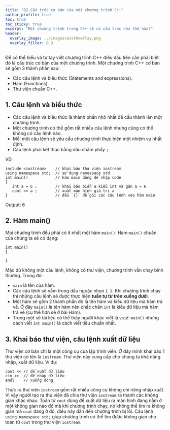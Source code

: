 ```yaml
---
title: "02.Cấu trúc cơ bản của một chương trình C++"
author_profile: true
toc: true
toc_sticky: true
excerpt: "Một chương trình trong C++ sẽ có cấu trúc như thế nào?"
header:
  overlay_image: ../images/postOverlay.png
  overlay_filter: 0.3
---
```

Để có thể hiểu và tự tay viết chương trình C++ điều đầu tiên cần phải biết đó là cấu trúc cơ bản của một chương trình.
Một chương trình C++ cơ bản sẽ gồm 3 thành phần sau:
- Các câu lệnh và biểu thức (Statements and expressions).
- Hàm (Functions).
- Thư viện chuẩn C++.

## 1. Câu lệnh và biểu thức
- Các câu lệnh và biểu thức là thành phần nhỏ nhất để cấu thành lên một chương trình.
- Một chương trình có thể gồm rất nhiều câu lệnh nhưng cũng có thể không có câu lệnh nào.
- Mỗi một câu lệnh sẽ yêu cầu chương trình thực hiện một nhiệm vụ nhất định.
- Câu lệnh phải kết thúc bằng dấu chấm phẩy `;`.

VD
```
include <iostream>    // khai báo thư viện iostream 
using namespace std;  // sử dụng namespace std 
int main()            // hàm main dùng để nhập code 
{
   int a = 6 ;        // khai báo biến a kiểu int và gán a = 6
   cout << a ;        // xuất màn hình giá trị a
}                     // dấu `{}` để gói các câu lệnh vào hàm main
```

Output:
6

## 2. Hàm main()
Mọi chương trình đều phải có ít nhất một hàm `main()`.
Hàm `main()` chuẩn của chúng ta sẽ có dạng:
```
int main()
{

}
```
Mặc dù không một câu lệnh, không có thư viện, chương trình vẫn chạy bình thường.
Trong đó:
- `main` là tên của hàm.
- Các câu lệnh sẽ nằm trong dấu ngoặc nhọn `{ }`. Khi chương trình chạy thì những câu lệnh sẽ được thực hiện **tuần tự từ trên xuống dưới**.
- Một hàm sẽ gồm 2 thành phần đó là tên hàm và kiểu dữ liệu mà hàm trả về. Ở đây `main()` là tên hàm nên chắc chắn `int` là kiểu dữ liệu mà hàm trả về (cụ thể hơn sẽ ở bài Hàm).
- Trong một số tài liệu có thể thấy người khác viết là `void main()` nhưng cách viết `int main()` là cách viết tiêu chuẩn nhất.

## 3. Khai báo thư viện, câu lệnh xuất dữ liệu
Thư viện cơ bản chỉ là một công cụ của lập trình viên.
Ở đây mình khai báo 1 thư viện có tên là `iostream`. Thư viện này cung cấp cho chúng ta khả năng nhập, xuất dữ liệu.
Ví dụ:
```
cout << // để xuất dữ liệu
cin >>  // để nhập dữ liệu
endl    // xuống dòng
```

Thực ra thư viện `iostream` gồm rất nhiều công cụ không chỉ riêng nhập xuất. Vì vậy người tạo ra thư viện đã chia thư viện `iostream` ra thành các không gian khác nhau.
Toán tử `cout` dùng để xuất dữ liệu ra màn hình đang nằm ở một không gian nào đó mà khi chương trình chạy, nó không thể tìm ra không gian mà `cout` đang ở đó, điều này dẫn đến chương trình bị lỗi. 
Câu lệnh `using namespace std;` giúp chương trình có thể tìm được không gian cho toán tử `cout` trong thư viện `iostream`.